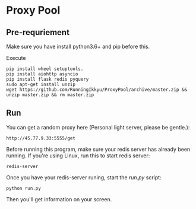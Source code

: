 # Proxy Pool

## Pre-requriement

Make sure you have install python3.6+ and pip before this.

Execute
```
pip install wheel setuptools.
pip install aiohttp asyncio
pip install flask redis pyquery
sudo apt-get install unzip
wget https://github.com/RunningIkkyu/ProxyPool/archive/master.zip && unzip master.zip && rm master.zip
```

## Run

You can get a random proxy here (Personal light server, please be gentle.):

```
http://45.77.9.33:5555/get
```

Before running this program, make sure your redis server has already been 
running. If you're using Linux, run this to start redis server:

```
redis-server
```

Once you have your redis-server runing, start the *run.py* script:
```
python run.py
```

Then you'll get information on your screen.


